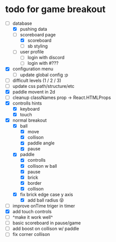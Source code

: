 #  todo for game breakout 

- [ ] database
  - [x] pushing data
  - [ ] scoreboard page
    - [x] scoreboard
    - [ ] sb styling
  - [ ] user profile
    - [ ] login with discord
    - [ ] login with #???
- [x] configuration menu
  - [ ] update global config :p
- [ ] difficult levels (1 / 2 / 3)
- [ ] update css path/structure/etc
- [x] paddle movent in 2d
- [ ] cleanup classNames prop -> React.HTMLProps<HTMLDivElement>
- [x] controlls hints
  - [x] keyboard
  - [x] touch
- [x] normal breakout
  - [x] ball
    - [x] move
    - [x] collison
    - [x] paddle angle
    - [x] pause
  - [x] paddle
    - [x] controlls
    - [x] collison w ball
    - [x] pause
    - [x] brick
    - [x] border
    - [x] collison
  - [x] fix brick edge case y axis
    - [x] add ball radius 😝
- [ ] improve onTime triger in timer
- [x] add touch controls
- [ ] ^make it work well^
- [ ] basic scoreboard in pause/game 
- [ ] add boost on collison w/ paddle
- [ ] fix corner collison